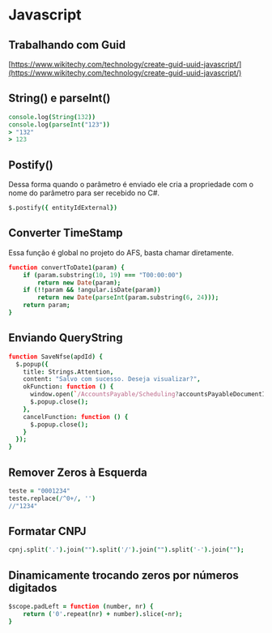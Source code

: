 # Javascript

## Trabalhando com Guid

[https://www.wikitechy.com/technology/create-guid-uuid-javascript/](https://www.wikitechy.com/technology/create-guid-uuid-javascript/)

## String\(\) e parseInt\(\)

```coffeescript
console.log(String(132))
console.log(parseInt("123"))
> "132"
> 123
```

## Postify\(\)

Dessa forma quando o parâmetro é enviado ele cria a propriedade com o nome do parâmetro para ser recebido no C\#.

```coffeescript
$.postify({ entityIdExternal})
```

## Converter TimeStamp

Essa função é global no projeto do AFS, basta chamar diretamente.

```coffeescript
function convertToDate1(param) {
    if (param.substring(10, 19) === "T00:00:00")
        return new Date(param);
    if (!!param && !angular.isDate(param)) 
        return new Date(parseInt(param.substring(6, 24)));
    return param;
}
```

## Enviando QueryString

```coffeescript
function SaveNfse(apdId) {
  $.popup({
    title: Strings.Attention,
    content: "Salvo com sucesso. Deseja visualizar?",
    okFunction: function () {
      window.open(`/AccountsPayable/Scheduling?accountsPayableDocumentId=${apdId}?tab=${2}`, '_blank');
      $.popup.close();
    },
    cancelFunction: function () {
      $.popup.close();
    }
  });
}
```

## Remover Zeros à Esquerda

```coffeescript
teste = "0001234"
teste.replace(/^0+/, '')
//"1234"
```

## Formatar CNPJ

```coffeescript
cpnj.split('.').join("").split('/').join("").split('-').join("");
```

## Dinamicamente trocando zeros por números digitados

```coffeescript
$scope.padLeft = function (number, nr) {
    return ('0'.repeat(nr) + number).slice(-nr);
}
```

